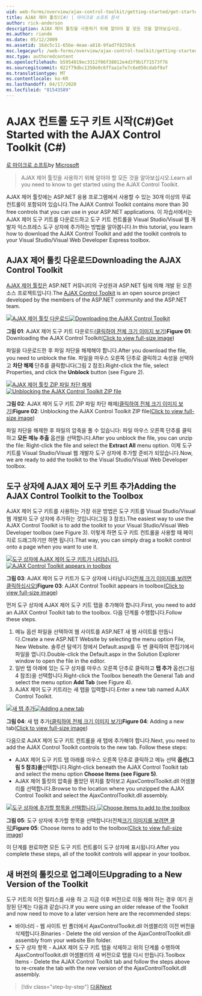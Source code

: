 ```yaml
---
uid: web-forms/overview/ajax-control-toolkit/getting-started/get-started-with-the-ajax-control-toolkit-cs
title: AJAX 제어 툴킷(C#) | 마이크로 소프트 문서
author: rick-anderson
description: AJAX 제어 툴킷을 사용하기 위해 알아야 할 모든 것을 알아보십시오.
ms.author: riande
ms.date: 05/12/2009
ms.assetid: 16dc5c11-65be-4eae-a818-9fad7f8259c6
msc.legacyurl: /web-forms/overview/ajax-control-toolkit/getting-started/get-started-with-the-ajax-control-toolkit-cs
msc.type: authoredcontent
ms.openlocfilehash: b5954019ec3312f06f38012e4d3f9b1f71573f76
ms.sourcegitcommit: 022f79dbc1350e0c6ffaa1e7e7c6e850cdabf9af
ms.translationtype: MT
ms.contentlocale: ko-KR
ms.lasthandoff: 04/17/2020
ms.locfileid: "81543589"
---
```

# <a name="get-started-with-the-ajax-control-toolkit-c"></a><span data-ttu-id="74104-103">AJAX 컨트롤 도구 키트 시작(C#)</span><span class="sxs-lookup"><span data-stu-id="74104-103">Get Started with the AJAX Control Toolkit (C#)</span></span>

<span data-ttu-id="74104-104">[로 마이크로 소프트](https://github.com/microsoft)</span><span class="sxs-lookup"><span data-stu-id="74104-104">by [Microsoft](https://github.com/microsoft)</span></span>

> <span data-ttu-id="74104-105">AJAX 제어 툴킷을 사용하기 위해 알아야 할 모든 것을 알아보십시오.</span><span class="sxs-lookup"><span data-stu-id="74104-105">Learn all you need to know to get started using the AJAX Control Toolkit.</span></span>

<span data-ttu-id="74104-106">AJAX 제어 툴킷에는 ASP.NET 응용 프로그램에서 사용할 수 있는 30개 이상의 무료 컨트롤이 포함되어 있습니다.</span><span class="sxs-lookup"><span data-stu-id="74104-106">The AJAX Control Toolkit contains more than 30 free controls that you can use in your ASP.NET applications.</span></span> <span data-ttu-id="74104-107">이 자습서에서는 AJAX 제어 도구 키트를 다운로드하고 도구 키트 컨트롤을 Visual Studio/Visual 웹 개발자 익스프레스 도구 상자에 추가하는 방법을 알아봅니다.</span><span class="sxs-lookup"><span data-stu-id="74104-107">In this tutorial, you learn how to download the AJAX Control Toolkit and add the toolkit controls to your Visual Studio/Visual Web Developer Express toolbox.</span></span>

## <a name="downloading-the-ajax-control-toolkit"></a><span data-ttu-id="74104-108">AJAX 제어 툴킷 다운로드</span><span class="sxs-lookup"><span data-stu-id="74104-108">Downloading the AJAX Control Toolkit</span></span>

<span data-ttu-id="74104-109">[AJAX 제어 툴킷은](http://devexpress.com/act) ASP.NET 커뮤니티의 구성원과 ASP.NET 팀에 의해 개발 된 오픈 소스 프로젝트입니다.</span><span class="sxs-lookup"><span data-stu-id="74104-109">The [AJAX Control Toolkit](http://devexpress.com/act) is an open source project developed by the members of the ASP.NET community and the ASP.NET team.</span></span> 

<span data-ttu-id="74104-110">[![AJAX 제어 툴킷 다운로드](get-started-with-the-ajax-control-toolkit-cs/_static/image1.jpg)](get-started-with-the-ajax-control-toolkit-cs/_static/image1.png)</span><span class="sxs-lookup"><span data-stu-id="74104-110">[![Downloading the AJAX Control Toolkit](get-started-with-the-ajax-control-toolkit-cs/_static/image1.jpg)](get-started-with-the-ajax-control-toolkit-cs/_static/image1.png)</span></span>

<span data-ttu-id="74104-111">**그림 01**: AJAX 제어 도구 키트 다운로드[(클릭하여 전체 크기 이미지 보기)](get-started-with-the-ajax-control-toolkit-cs/_static/image2.png)</span><span class="sxs-lookup"><span data-stu-id="74104-111">**Figure 01**: Downloading the AJAX Control Toolkit([Click to view full-size image](get-started-with-the-ajax-control-toolkit-cs/_static/image2.png))</span></span>

<span data-ttu-id="74104-112">파일을 다운로드한 후 파일 차단을 해제해야 합니다.</span><span class="sxs-lookup"><span data-stu-id="74104-112">After you download the file, you need to unblock the file.</span></span> <span data-ttu-id="74104-113">파일을 마우스 오른쪽 단추로 클릭하고 속성을 선택하고 **차단 해제** 단추를 클릭합니다(그림 2 참조).</span><span class="sxs-lookup"><span data-stu-id="74104-113">Right-click the file, select Properties, and click the **Unblock** button (see Figure 2).</span></span>

<span data-ttu-id="74104-114">[![AJAX 제어 툴킷 ZIP 파일 차단 해제](get-started-with-the-ajax-control-toolkit-cs/_static/image2.jpg)](get-started-with-the-ajax-control-toolkit-cs/_static/image3.png)</span><span class="sxs-lookup"><span data-stu-id="74104-114">[![Unblocking the AJAX Control Toolkit ZIP file](get-started-with-the-ajax-control-toolkit-cs/_static/image2.jpg)](get-started-with-the-ajax-control-toolkit-cs/_static/image3.png)</span></span>

<span data-ttu-id="74104-115">**그림 02**: AJAX 제어 도구 키트 ZIP 파일 차단 해제[(클릭하여 전체 크기 이미지 보기)](get-started-with-the-ajax-control-toolkit-cs/_static/image4.png)</span><span class="sxs-lookup"><span data-stu-id="74104-115">**Figure 02**: Unblocking the AJAX Control Toolkit ZIP file([Click to view full-size image](get-started-with-the-ajax-control-toolkit-cs/_static/image4.png))</span></span>

<span data-ttu-id="74104-116">파일 차단을 해제한 후 파일의 압축을 풀 수 있습니다: 파일 마우스 오른쪽 단추를 클릭하고 **모든 메뉴 추출** 옵션을 선택합니다.</span><span class="sxs-lookup"><span data-stu-id="74104-116">After you unblock the file, you can unzip the file: Right-click the file and select the **Extract All** menu option.</span></span> <span data-ttu-id="74104-117">이제 도구 키트를 Visual Studio/Visual 웹 개발자 도구 상자에 추가할 준비가 되었습니다.</span><span class="sxs-lookup"><span data-stu-id="74104-117">Now, we are ready to add the toolkit to the Visual Studio/Visual Web Developer toolbox.</span></span>

## <a name="adding-the-ajax-control-toolkit-to-the-toolbox"></a><span data-ttu-id="74104-118">도구 상자에 AJAX 제어 도구 키트 추가</span><span class="sxs-lookup"><span data-stu-id="74104-118">Adding the AJAX Control Toolkit to the Toolbox</span></span>

<span data-ttu-id="74104-119">AJAX 제어 도구 키트를 사용하는 가장 쉬운 방법은 도구 키트를 Visual Studio/Visual 웹 개발자 도구 상자에 추가하는 것입니다(그림 3 참조).</span><span class="sxs-lookup"><span data-stu-id="74104-119">The easiest way to use the AJAX Control Toolkit is to add the toolkit to your Visual Studio/Visual Web Developer toolbox (see Figure 3).</span></span> <span data-ttu-id="74104-120">이렇게 하면 도구 키트 컨트롤을 사용할 때 페이지로 드래그하기만 하면 됩니다.</span><span class="sxs-lookup"><span data-stu-id="74104-120">That way, you can simply drag a toolkit control onto a page when you want to use it.</span></span>

<span data-ttu-id="74104-121">[![도구 상자에 AJAX 제어 도구 키트가 나타납니다.](get-started-with-the-ajax-control-toolkit-cs/_static/image3.jpg)](get-started-with-the-ajax-control-toolkit-cs/_static/image5.png)</span><span class="sxs-lookup"><span data-stu-id="74104-121">[![AJAX Control Toolkit appears in toolbox](get-started-with-the-ajax-control-toolkit-cs/_static/image3.jpg)](get-started-with-the-ajax-control-toolkit-cs/_static/image5.png)</span></span>

<span data-ttu-id="74104-122">**그림 03**: AJAX 제어 도구 키트가 도구 상자에 나타납니다[(전체 크기 이미지를 보려면 클릭하십시오)](get-started-with-the-ajax-control-toolkit-cs/_static/image6.png)</span><span class="sxs-lookup"><span data-stu-id="74104-122">**Figure 03**: AJAX Control Toolkit appears in toolbox([Click to view full-size image](get-started-with-the-ajax-control-toolkit-cs/_static/image6.png))</span></span>

<span data-ttu-id="74104-123">먼저 도구 상자에 AJAX 제어 도구 키트 탭을 추가해야 합니다.</span><span class="sxs-lookup"><span data-stu-id="74104-123">First, you need to add an AJAX Control Toolkit tab to the toolbox.</span></span> <span data-ttu-id="74104-124">다음 단계를 수행합니다.</span><span class="sxs-lookup"><span data-stu-id="74104-124">Follow these steps.</span></span>

1. <span data-ttu-id="74104-125">메뉴 옵션 파일을 선택하여 웹 사이트를 ASP.NET 새 웹 사이트를 만듭니다.</span><span class="sxs-lookup"><span data-stu-id="74104-125">Create a new ASP.NET Website by selecting the menu option File, New Website.</span></span> <span data-ttu-id="74104-126">솔루션 탐색기 창에서 Default.aspx를 두 번 클릭하여 편집기에서 파일을 엽니다.</span><span class="sxs-lookup"><span data-stu-id="74104-126">Double-click the Default.aspx in the Solution Explorer window to open the file in the editor.</span></span>
2. <span data-ttu-id="74104-127">일반 탭 아래에 있는 도구 상자를 마우스 오른쪽 단추로 클릭하고 **탭 추가** 옵션(그림 4 참조)을 선택합니다.</span><span class="sxs-lookup"><span data-stu-id="74104-127">Right-click the Toolbox beneath the General Tab and select the menu option **Add Tab** (see Figure 4).</span></span>
3. <span data-ttu-id="74104-128">AJAX 제어 도구 키트라는 새 탭을 입력합니다.</span><span class="sxs-lookup"><span data-stu-id="74104-128">Enter a new tab named AJAX Control Toolkit.</span></span>

<span data-ttu-id="74104-129">[![새 탭 추가](get-started-with-the-ajax-control-toolkit-cs/_static/image4.jpg)](get-started-with-the-ajax-control-toolkit-cs/_static/image7.png)</span><span class="sxs-lookup"><span data-stu-id="74104-129">[![Adding a new tab](get-started-with-the-ajax-control-toolkit-cs/_static/image4.jpg)](get-started-with-the-ajax-control-toolkit-cs/_static/image7.png)</span></span>

<span data-ttu-id="74104-130">**그림 04**: 새 탭 추가[(클릭하여 전체 크기 이미지 보기)](get-started-with-the-ajax-control-toolkit-cs/_static/image8.png)</span><span class="sxs-lookup"><span data-stu-id="74104-130">**Figure 04**: Adding a new tab([Click to view full-size image](get-started-with-the-ajax-control-toolkit-cs/_static/image8.png))</span></span>

<span data-ttu-id="74104-131">다음으로 AJAX 제어 도구 키트 컨트롤을 새 탭에 추가해야 합니다.</span><span class="sxs-lookup"><span data-stu-id="74104-131">Next, you need to add the AJAX Control Toolkit controls to the new tab. Follow these steps:</span></span>

- <span data-ttu-id="74104-132">AJAX 제어 도구 키트 탭 아래를 마우스 오른쪽 단추로 클릭하고 메뉴 선택 **옵션(그림 5 참조)을**선택합니다.</span><span class="sxs-lookup"><span data-stu-id="74104-132">Right-click beneath the AJAX Control Toolkit tab and select the menu option **Choose Items (see Figure 5)**.</span></span>
- <span data-ttu-id="74104-133">AJAX 제어 툴킷의 압축을 풀었던 위치를 찾아보고 AjaxControlToolkit.dll 어셈블리를 선택합니다.</span><span class="sxs-lookup"><span data-stu-id="74104-133">Browse to the location where you unzipped the AJAX Control Toolkit and select the AjaxControlToolkit.dll assembly.</span></span>

<span data-ttu-id="74104-134">[![도구 상자에 추가할 항목을 선택합니다.](get-started-with-the-ajax-control-toolkit-cs/_static/image5.jpg)](get-started-with-the-ajax-control-toolkit-cs/_static/image9.png)</span><span class="sxs-lookup"><span data-stu-id="74104-134">[![Choose items to add to the toolbox](get-started-with-the-ajax-control-toolkit-cs/_static/image5.jpg)](get-started-with-the-ajax-control-toolkit-cs/_static/image9.png)</span></span>

<span data-ttu-id="74104-135">**그림 05**: 도구 상자에 추가할 항목을 선택합니다(전체[크기 이미지를 보려면 클릭)](get-started-with-the-ajax-control-toolkit-cs/_static/image10.png)</span><span class="sxs-lookup"><span data-stu-id="74104-135">**Figure 05**: Choose items to add to the toolbox([Click to view full-size image](get-started-with-the-ajax-control-toolkit-cs/_static/image10.png))</span></span>

<span data-ttu-id="74104-136">이 단계를 완료하면 모든 도구 키트 컨트롤이 도구 상자에 표시됩니다.</span><span class="sxs-lookup"><span data-stu-id="74104-136">After you complete these steps, all of the toolkit controls will appear in your toolbox.</span></span>

## <a name="upgrading-to-a-new-version-of-the-toolkit"></a><span data-ttu-id="74104-137">새 버전의 툴킷으로 업그레이드</span><span class="sxs-lookup"><span data-stu-id="74104-137">Upgrading to a New Version of the Toolkit</span></span>

<span data-ttu-id="74104-138">도구 키트의 이전 릴리스를 사용 하 고 지금 이후 버전으로 이동 해야 하는 경우 여기 권장된 단계는 다음과 같습니다.</span><span class="sxs-lookup"><span data-stu-id="74104-138">If you were using an older release of the Toolkit and now need to move to a later version here are the recommended steps:</span></span>

- <span data-ttu-id="74104-139">바이너리 - 웹 사이트 빈 폴더에서 AjaxControlToolkit.dll 어셈블리의 이전 버전을 삭제합니다.</span><span class="sxs-lookup"><span data-stu-id="74104-139">Binaries - Delete the old version of the AjaxControlToolkit.dll assembly from your website Bin folder.</span></span>
- <span data-ttu-id="74104-140">도구 상자 항목 - AJAX 제어 도구 키트 탭을 삭제하고 위의 단계를 수행하여 AjaxControlToolkit.dll 어셈블리의 새 버전으로 탭을 다시 만듭니다.</span><span class="sxs-lookup"><span data-stu-id="74104-140">Toolbox Items - Delete the AJAX Control Toolkit tab and follow the steps above to re-create the tab with the new version of the AjaxControlToolkit.dll assembly.</span></span>

> [!div class="step-by-step"]
> [<span data-ttu-id="74104-141">다음</span><span class="sxs-lookup"><span data-stu-id="74104-141">Next</span></span>](using-ajax-control-toolkit-controls-and-control-extenders-cs.md)
